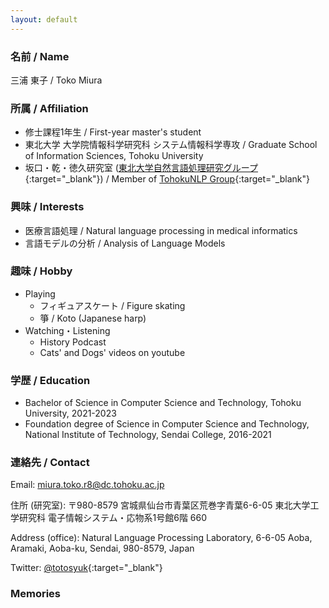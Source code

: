 ```yaml
---
layout: default
---
```


<!-- Text can be **bold**, _italic_, or ~~strikethrough~~. -->

<!-- [Link to another page](./another-page.html). -->

<!-- There should be whitespace between paragraphs. -->

<!-- There should be whitespace between paragraphs. We recommend including a README, or a file with information about your project. -->

### 名前 / Name
 三浦 東子 / Toko Miura

### 所属 / Affiliation

  - 修士課程1年生 / First-year master's student
  - 東北大学 大学院情報科学研究科 システム情報科学専攻 / Graduate School of Information Sciences, Tohoku University
  - 坂口・乾・徳久研究室 ([東北大学自然言語処理研究グループ](https://www.nlp.ecei.tohoku.ac.jp/){:target="_blank"}) / Member of [TohokuNLP Group](https://www.nlp.ecei.tohoku.ac.jp/){:target="_blank"}


### 興味 / Interests
- 医療言語処理 / Natural language processing in medical informatics
- 言語モデルの分析 / Analysis of Language Models


### 趣味 / Hobby
- Playing
  - フィギュアスケート / Figure skating
  - 箏 / Koto (Japanese harp)
- Watching・Listening
  - History Podcast
  - Cats' and Dogs' videos on youtube


### 学歴 / Education
- Bachelor of Science in Computer Science and Technology, Tohoku University, 2021-2023
- Foundation degree of Science in Computer Science and Technology, National Institute of Technology, Sendai College, 2016-2021

### 連絡先 / Contact
  Email: miura.toko.r8@dc.tohoku.ac.jp  

  住所 (研究室): 〒980-8579 宮城県仙台市青葉区荒巻字青葉6-6-05 東北大学工学研究科 電子情報システム・応物系1号館6階 660

  Address (office): Natural Language Processing Laboratory, 6-6-05 Aoba, Aramaki, Aoba-ku, Sendai, 980-8579, Japan


Twitter: [@totosyuk](https://twitter.com/totosyuk){:target="_blank"}

### Memories
<!-- ### Awards -->
<!-- ### Acritivies -->



<!-- 
```js
// Javascript code with syntax highlighting.
var fun = function lang(l) {
  dateformat.i18n = require('./lang/' + l)
  return true;
}
```

```ruby
# Ruby code with syntax highlighting
GitHubPages::Dependencies.gems.each do |gem, version|
  s.add_dependency(gem, "= #{version}")
end
``` 
-->


<!-- *   This is an unordered list following a header.
*   This is an unordered list following a header.
*   This is an unordered list following a header.

##### Header 5

1.  This is an ordered list following a header.
2.  This is an ordered list following a header.
3.  This is an ordered list following a header.

###### Header 6

| head1        | head two          | three |
|:-------------|:------------------|:------|
| ok           | good swedish fish | nice  |
| out of stock | good and plenty   | nice  |
| ok           | good `oreos`      | hmm   |
| ok           | good `zoute` drop | yumm  |

### There's a horizontal rule below this.

* * *

### Here is an unordered list:

*   Item foo
*   Item bar
*   Item baz
*   Item zip

### And an ordered list:

1.  Item one
1.  Item two
1.  Item three
1.  Item four

### And a nested list:

- level 1 item
  - level 2 item
  - level 2 item
    - level 3 item
    - level 3 item
- level 1 item
  - level 2 item
  - level 2 item
  - level 2 item
- level 1 item
  - level 2 item
  - level 2 item
- level 1 item

### Small image

![Octocat](https://github.githubassets.com/images/icons/emoji/octocat.png)

### Large image

![Branching](https://guides.github.com/activities/hello-world/branching.png)


### Definition lists can be used with HTML syntax.

<dl>
<dt>Name</dt>
<dd>Godzilla</dd>
<dt>Born</dt>
<dd>1952</dd>
<dt>Birthplace</dt>
<dd>Japan</dd>
<dt>Color</dt>
<dd>Green</dd>
</dl>

```
Long, single-line code blocks should not wrap. They should horizontally scroll if they are too long. This line should be long enough to demonstrate this.
```

```
The final element.
``` -->
